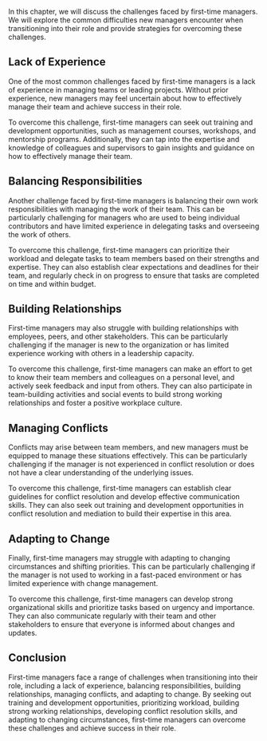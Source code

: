 
In this chapter, we will discuss the challenges faced by first-time managers. We will explore the common difficulties new managers encounter when transitioning into their role and provide strategies for overcoming these challenges.

Lack of Experience
------------------

One of the most common challenges faced by first-time managers is a lack of experience in managing teams or leading projects. Without prior experience, new managers may feel uncertain about how to effectively manage their team and achieve success in their role.

To overcome this challenge, first-time managers can seek out training and development opportunities, such as management courses, workshops, and mentorship programs. Additionally, they can tap into the expertise and knowledge of colleagues and supervisors to gain insights and guidance on how to effectively manage their team.

Balancing Responsibilities
--------------------------

Another challenge faced by first-time managers is balancing their own work responsibilities with managing the work of their team. This can be particularly challenging for managers who are used to being individual contributors and have limited experience in delegating tasks and overseeing the work of others.

To overcome this challenge, first-time managers can prioritize their workload and delegate tasks to team members based on their strengths and expertise. They can also establish clear expectations and deadlines for their team, and regularly check in on progress to ensure that tasks are completed on time and within budget.

Building Relationships
----------------------

First-time managers may also struggle with building relationships with employees, peers, and other stakeholders. This can be particularly challenging if the manager is new to the organization or has limited experience working with others in a leadership capacity.

To overcome this challenge, first-time managers can make an effort to get to know their team members and colleagues on a personal level, and actively seek feedback and input from others. They can also participate in team-building activities and social events to build strong working relationships and foster a positive workplace culture.

Managing Conflicts
------------------

Conflicts may arise between team members, and new managers must be equipped to manage these situations effectively. This can be particularly challenging if the manager is not experienced in conflict resolution or does not have a clear understanding of the underlying issues.

To overcome this challenge, first-time managers can establish clear guidelines for conflict resolution and develop effective communication skills. They can also seek out training and development opportunities in conflict resolution and mediation to build their expertise in this area.

Adapting to Change
------------------

Finally, first-time managers may struggle with adapting to changing circumstances and shifting priorities. This can be particularly challenging if the manager is not used to working in a fast-paced environment or has limited experience with change management.

To overcome this challenge, first-time managers can develop strong organizational skills and prioritize tasks based on urgency and importance. They can also communicate regularly with their team and other stakeholders to ensure that everyone is informed about changes and updates.

Conclusion
----------

First-time managers face a range of challenges when transitioning into their role, including a lack of experience, balancing responsibilities, building relationships, managing conflicts, and adapting to change. By seeking out training and development opportunities, prioritizing workload, building strong working relationships, developing conflict resolution skills, and adapting to changing circumstances, first-time managers can overcome these challenges and achieve success in their role.
